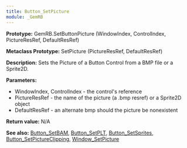 ```yaml
---
title: Button_SetPicture
module: _GemRB
---
```


**Prototype:** GemRB.SetButtonPicture (WindowIndex, ControlIndex, PictureResRef, DefaultResRef)

**Metaclass Prototype:** SetPicture (PictureResRef, DefaultResRef)

**Description:** Sets the Picture of a Button Control from a BMP file or a Sprite2D.

**Parameters:**
  * WindowIndex, ControlIndex - the control's reference
  * PictureResRef - the name of the picture (a .bmp resref) or a Sprite2D object
  * DefaultResRef - an alternate bmp should the picture be nonexistent

**Return value:** N/A

**See also:** [Button_SetBAM](Button_SetBAM.md), [Button_SetPLT](Button_SetPLT.md), [Button_SetSprites](Button_SetSprites.md), [Button_SetPictureClipping](Button_SetPictureClipping.md), [Window_SetPicture](Window_SetPicture.md)
